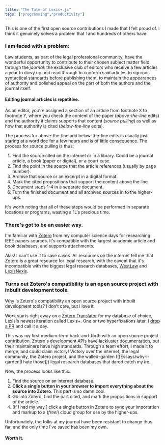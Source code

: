 ```yaml
---
title: "The Tale of Lexis+.js"
tags: ["programming","productivity"]
---
```

This is one of the first open source contributions I made that I felt proud of. I think it genuinely solves a problem that I and hundreds of others have.
### I am faced with a problem:
Law students, as part of the legal professional community, have the wonderful opportunity to contribute to their chosen subject matter field through the *journal*: the exclusive club of editors who receive a few articles a year to divvy up and read through to conform said articles to rigorous syntactical standards before publishing them, to maintain the appearances of authority and polished appeal on the part of both the authors and the journal itself.
#### Editing journal articles is repetitive.
As an editor, you're assigned a section of an article from footnote X to footnote Y, where you check the content of the paper (*above-the-line* edits) and the authority it claims supports that content (*source pulling*) as well as how that authority is cited (*below-the-line* edits). 

The process for above-the-line and below-the-line edits is usually just staring at a word doc for a few hours and is of little consequence. The process for source pulling is thus:
1. Find the source cited on the internet or in a library. Could be a journal article, a book (paper or digital), or a court case.
2. Find the point in the source that the article references (usually by page number).
3. Archive that source or an excerpt in a digital format.
4. Mark the cited propositions that support the content above the line
5. Document steps 1-4 in a separate document.
6. Turn the finished document and all archived sources in to the higher-ups.

It's worth noting that all of these steps would be performed in separate locations or programs, wasting a 1L's precious time.
### There's got to be an easier way.
I'm familiar with [Zotero](https://www.zotero.org/) from my computer science days for researching IEEE papers sources. It's compatible with the largest academic article and book databases, and supports attachments. 

Alas! I can't use it to save cases. All resources on the internet tell me that Zotero is a great resource for legal research, with the caveat that it's incompatible with the biggest legal research databases, [WestLaw](https://legal.thomsonreuters.com/en/westlaw) and [LexisNexis](https://www.lexisnexis.com/en-us/products/lexis-plus.page). 
### Turns out Zotero's compatibility is an open source project with inbuilt development tools.
Why is Zotero's compatibility an open source project with inbuilt development tools? I don't care, but I love it.

Work starts right away on a [Zotero Translator](https://github.com/zotero/translators) for my database of choice, Lexis's newest iteration called Lexis+. One or two hyperfixations later, I [drop a PR](https://github.com/zotero/translators/pull/3038) and call it a day. 

This was my first medium-term back-and-forth with an open source project contribution. Zotero's development APIs have lackluster documentation, but their maintainers have high standards. Through a team effort, I made it to merge, and could claim victory! Victory over the internet, the legal community, the Zotero project, and the walled-garden ([[Essays/why-i-garden|I hate those]]) legal research databases that dared catch my ire.

Now, the process looks like this:
1. Find the source on an internet database.
2. **Click a single button in your browser to import everything about the source into Zotero**. This part is so damn cool.
3. Go into Zotero, find the part cited, and mark the propositions in support of the article.
4. \[If I had my way,\] click a single button in Zotero to sync your importation and markup to a (*free!*) cloud group for use by the higher-ups.

Unfortunately, the folks at my journal have been resistant to change thus far, and the only time I've saved has been my own.
#### Worth it.